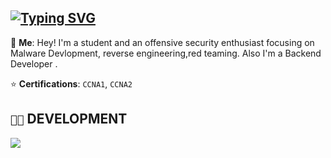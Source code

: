 ## [![Typing SVG](https://readme-typing-svg.demolab.com?font=JetBrains+Mono&weight=2000&pause=1000&width=435&lines=Welcome+to+E1B1g's+Spot!!!;Check+my+Repos+for+some+Malwares;Shadow+Boxing+with+IDA)](https://git.io/typing-svg)

💬 **Me**: Hey! I'm a student and an offensive security enthusiast focusing on Malware Devlopment, reverse engineering,red teaming. Also I'm a Backend Developer .


⭐ **Certifications**: `CCNA1`, `CCNA2`


## `👨‍💻` DEVELOPMENT
[![](https://skillicons.dev/icons?i=c,python,bash,neovim,vim,visualstudio,vscode,windows,js,html,css,mongodb,mysql,nodejs,expressjs,docker)](https://skillicons.dev)
